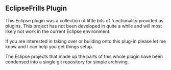 EclipseFrills Plugin
--------------------

This Eclipse plugin was a collection of little bits of functionality provided as plugins.
This project has not been developed in quite a while and will most likely not work in the current Eclipse environment.

If you are interested in taking over or building onto this plug-in please let me know and I can help you get things setup.

The Eclipse projects that made up the parts of this whole plugin have been condensed into a single git repository for simple archiving.

